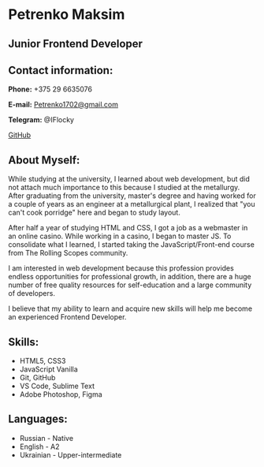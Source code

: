 # Petrenko Maksim

## Junior Frontend Developer

## Contact information:

**Phone:** +375 29 6635076

**E-mail:** Petrenko1702@gmail.com

**Telegram:** @IFlocky

[GitHub](https://github.com/ifloky/)

## **About Myself:**

While studying at the university, I learned about web development, but did not attach much importance to this because I studied at the metallurgy. After graduating from the university, master's degree and having worked for a couple of years as an engineer at a metallurgical plant, I realized that "you can't cook porridge" here and began to study layout.

After half a year of studying HTML and CSS, I got a job as a webmaster in an online casino. While working in a casino, I began to master JS. To consolidate what I learned, I started taking the JavaScript/Front-end course from The Rolling Scopes community.

I am interested in web development because this profession provides endless opportunities for professional growth,
in addition, there are a huge number of free quality resources for self-education and a large community of developers.

I believe that my ability to learn and acquire new skills will help me become an experienced Frontend Developer.

## **Skills:**

- HTML5, CSS3
- JavaScript Vanilla
- Git, GitHub
- VS Code, Sublime Text
- Adobe Photoshop, Figma

## **Languages:**

- Russian - Native
- English - A2
- Ukrainian - Upper-intermediate
